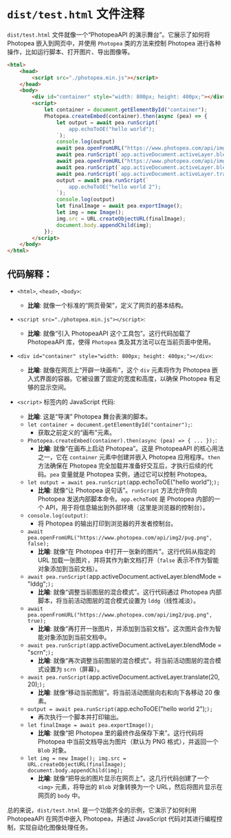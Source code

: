# `dist/test.html` 文件注释

`dist/test.html` 文件就像一个“PhotopeaAPI 的演示舞台”。它展示了如何将 Photopea 嵌入到网页中，并使用 `Photopea` 类的方法来控制 Photopea 进行各种操作，比如运行脚本、打开图片、导出图像等。

```html
<html>
    <head>
        <script src="./photopea.min.js"></script>
    </head>
    <body>
        <div id="container" style="width: 800px; height: 400px;"></div>
        <script>
            let container = document.getElementById("container");
            Photopea.createEmbed(container).then(async (pea) => {
                let output = await pea.runScript(`
                    app.echoToOE("hello world");
                `);
                console.log(output)
                await pea.openFromURL("https://www.photopea.com/api/img2/pug.png", false);
                await pea.runScript(`app.activeDocument.activeLayer.blendMode = "lddg";`);
                await pea.openFromURL("https://www.photopea.com/api/img2/pug.png", true);
                await pea.runScript(`app.activeDocument.activeLayer.blendMode = "scrn";`);
                await pea.runScript(`app.activeDocument.activeLayer.translate(20, 20);`);
                output = await pea.runScript(`
                    app.echoToOE("hello world 2");
                `);
                console.log(output)
                let finalImage = await pea.exportImage();
                let img = new Image();
                img.src = URL.createObjectURL(finalImage);
                document.body.appendChild(img);
            });
        </script>
    </body>
</html>
```

## 代码解释：

*   `<html>`, `<head>`, `<body>`:
    *   **比喻**: 就像一个标准的“网页骨架”，定义了网页的基本结构。

*   `<script src="./photopea.min.js"></script>`:
    *   **比喻**: 就像“引入 PhotopeaAPI 这个工具包”。这行代码加载了 PhotopeaAPI 库，使得 `Photopea` 类及其方法可以在当前页面中使用。

*   `<div id="container" style="width: 800px; height: 400px;"></div>`:
    *   **比喻**: 就像在网页上“开辟一块画布”，这个 `div` 元素将作为 Photopea 嵌入式界面的容器。它被设置了固定的宽度和高度，以确保 Photopea 有足够的显示空间。

*   `<script>` 标签内的 JavaScript 代码:
    *   **比喻**: 这是“导演” Photopea 舞台表演的脚本。
    *   `let container = document.getElementById("container");`:
        *   获取之前定义的“画布”元素。
    *   `Photopea.createEmbed(container).then(async (pea) => { ... });`:
        *   **比喻**: 就像“在画布上启动 Photopea”。这是 PhotopeaAPI 的核心用法之一，它在 `container` 元素中创建并嵌入 Photopea 应用程序。`then` 方法确保在 Photopea 完全加载并准备好交互后，才执行后续的代码。`pea` 变量就是 Photopea 实例，通过它可以控制 Photopea。
    *   `let output = await pea.runScript(`app.echoToOE("hello world");`);`
        *   **比喻**: 就像“让 Photopea 说句话”。`runScript` 方法允许你向 Photopea 发送内部脚本命令。`app.echoToOE` 是 Photopea 内部的一个 API，用于将信息输出到外部环境（这里是浏览器的控制台）。
    *   `console.log(output)`:
        *   将 Photopea 的输出打印到浏览器的开发者控制台。
    *   `await pea.openFromURL("https://www.photopea.com/api/img2/pug.png", false);`
        *   **比喻**: 就像“在 Photopea 中打开一张新的图片”。这行代码从指定的 URL 加载一张图片，并将其作为新文档打开（`false` 表示不作为智能对象添加到当前文档）。
    *   `await pea.runScript(`app.activeDocument.activeLayer.blendMode = "lddg";`);`
        *   **比喻**: 就像“调整当前图层的混合模式”。这行代码通过 Photopea 内部脚本，将当前活动图层的混合模式设置为 `lddg`（线性减淡）。
    *   `await pea.openFromURL("https://www.photopea.com/api/img2/pug.png", true);`
        *   **比喻**: 就像“再打开一张图片，并添加到当前文档”。这次图片会作为智能对象添加到当前文档中。
    *   `await pea.runScript(`app.activeDocument.activeLayer.blendMode = "scrn";`);`
        *   **比喻**: 就像“再次调整当前图层的混合模式”。将当前活动图层的混合模式设置为 `scrn`（屏幕）。
    *   `await pea.runScript(`app.activeDocument.activeLayer.translate(20, 20);`);`
        *   **比喻**: 就像“移动当前图层”。将当前活动图层向右和向下各移动 20 像素。
    *   `output = await pea.runScript(`app.echoToOE("hello world 2");`);`
        *   再次执行一个脚本并打印输出。
    *   `let finalImage = await pea.exportImage();`
        *   **比喻**: 就像“把 Photopea 里的最终作品保存下来”。这行代码将 Photopea 中当前文档导出为图片（默认为 PNG 格式），并返回一个 `Blob` 对象。
    *   `let img = new Image(); img.src = URL.createObjectURL(finalImage); document.body.appendChild(img);`
        *   **比喻**: 就像“把导出的图片显示在网页上”。这几行代码创建了一个 `<img>` 元素，将导出的 `Blob` 对象转换为一个 URL，然后将图片显示在网页的 `body` 中。

总的来说，`dist/test.html` 是一个功能齐全的示例，它演示了如何利用 PhotopeaAPI 在网页中嵌入 Photopea，并通过 JavaScript 代码对其进行编程控制，实现自动化图像处理任务。